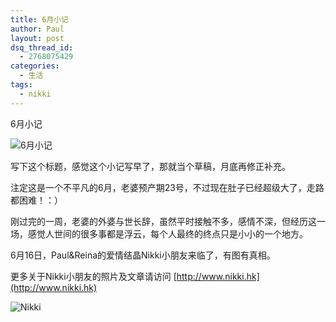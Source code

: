 ```yaml
---
title: 6月小记
author: Paul
layout: post
dsq_thread_id:
  - 2768075429
categories:
  - 生活
tags:
  - nikki
--- 
```


6月小记

![6月小记](http://img7.chztv.com/2014-0406/note_201406.jpg)  

写下这个标题，感觉这个小记写早了，那就当个草稿，月底再修正补充。

注定这是一个不平凡的6月，老婆预产期23号，不过现在肚子已经超级大了，走路都困难！：）

刚过完的一周，老婆的外婆与世长辞，虽然平时接触不多，感情不深，但经历这一场，感觉人世间的很多事都是浮云，每个人最终的终点只是小小的一个地方。

6月16日，Paul&Reina的爱情结晶Nikki小朋友来临了，有图有真相。  

更多关于Nikki小朋友的照片及文章请访问 [http://www.nikki.hk](http://www.nikki.hk)

![Nikki](http://img7.chztv.com/2014-0709/nikki_0704.jpg)

